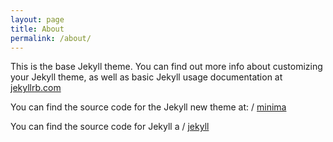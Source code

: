 ```yaml
---
layout: page
title: About
permalink: /about/
---
```


This is the base Jekyll theme. You can find out more info about customizing your Jekyll theme, as well as basic Jekyll usage documentation at [jekyllrb.com](https://jekyllrb.com/)

You can find the source code for the Jekyll new theme at: /
[minima](https://github.com/jekyll/minima)

You can find the source code for Jekyll a /
[jekyll](https://github.com/jekyll/jekyll)
